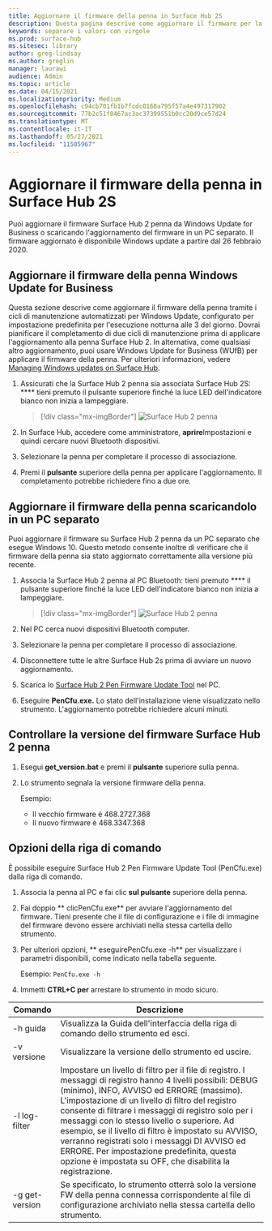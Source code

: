 ```yaml
---
title: Aggiornare il firmware della penna in Surface Hub 2S
description: Questa pagina descrive come aggiornare il firmware per la penna Surface Hub 2.
keywords: separare i valori con virgole
ms.prod: surface-hub
ms.sitesec: library
author: greg-lindsay
ms.author: greglin
manager: laurawi
audience: Admin
ms.topic: article
ms.date: 04/15/2021
ms.localizationpriority: Medium
ms.openlocfilehash: c94cb701fb1b7fcdc0168a795f57a4e497317902
ms.sourcegitcommit: 77b2c51f8467ac3ac37399551b0cc20d9ce57d24
ms.translationtype: MT
ms.contentlocale: it-IT
ms.lasthandoff: 05/27/2021
ms.locfileid: "11585967"
---
```

# <a name="update-pen-firmware-on-surface-hub-2s"></a>Aggiornare il firmware della penna in Surface Hub 2S

Puoi aggiornare il firmware Surface Hub 2 penna da Windows Update for Business o scaricando l'aggiornamento del firmware in un PC separato. Il firmware aggiornato è disponibile Windows update a partire dal 26 febbraio 2020. 

## <a name="update-pen-firmware-using-windows-update-for-business"></a>Aggiornare il firmware della penna Windows Update for Business

Questa sezione descrive come aggiornare il firmware della penna tramite i cicli di manutenzione automatizzati per Windows Update, configurato per impostazione predefinita per l'esecuzione notturna alle 3 del giorno. Dovrai pianificare il completamento di due cicli di manutenzione prima di applicare l'aggiornamento alla penna Surface Hub 2. In alternativa, come qualsiasi altro aggiornamento, puoi usare Windows Update for Business (WUfB) per applicare il firmware della penna. Per ulteriori informazioni, vedere [Managing Windows updates on Surface Hub](manage-windows-updates-for-surface-hub.md).

1. Assicurati che la Surface Hub 2 penna sia associata Surface Hub 2S: **** tieni premuto il pulsante superiore finché la luce LED dell'indicatore bianco non inizia a lampeggiare.

    > [!div class="mx-imgBorder"]
    > ![Surface Hub 2 penna](images/sh2-pen-1.png)

2. In Surface Hub, accedere come amministratore, **aprire**Impostazioni e quindi cercare nuovi Bluetooth dispositivi.

3. Selezionare la penna per completare il processo di associazione.

4. Premi il **pulsante** superiore della penna per applicare l'aggiornamento. Il completamento potrebbe richiedere fino a due ore.

## <a name="update-pen-firmware-by-downloading-to-separate-pc"></a>Aggiornare il firmware della penna scaricandolo in un PC separato

Puoi aggiornare il firmware su Surface Hub 2 penna da un PC separato che esegue Windows 10. Questo metodo consente inoltre di verificare che il firmware della penna sia stato aggiornato correttamente alla versione più recente.

1. Associa la Surface Hub 2 penna al PC Bluetooth: tieni premuto **** il pulsante superiore finché la luce LED dell'indicatore bianco non inizia a lampeggiare.

    > [!div class="mx-imgBorder"]
    > ![Surface Hub 2 penna](images/sh2-pen-1.png)

2. Nel PC cerca nuovi dispositivi Bluetooth computer.

3. Selezionare la penna per completare il processo di associazione.

4. Disconnettere tutte le altre Surface Hub 2s prima di avviare un nuovo aggiornamento.

5. Scarica lo [Surface Hub 2 Pen Firmware Update Tool](https://download.microsoft.com/download/8/3/F/83FD5089-D14E-42E3-AF7C-6FC36F80D347/Pen_Firmware_Tool.zip) nel PC.

6. Eseguire **PenCfu.exe.** Lo stato dell'installazione viene visualizzato nello strumento. L'aggiornamento potrebbe richiedere alcuni minuti. 


## <a name="check-firmware-version-of-surface-hub-2-pen"></a>Controllare la versione del firmware Surface Hub 2 penna

1. Esegui **get_version.bat** e premi il **pulsante** superiore sulla penna.

2. Lo strumento segnala la versione firmware della penna. 

   Esempio:
    - Il vecchio firmware è 468.2727.368
    - Il nuovo firmware è 468.3347.368

## <a name="command-line-options"></a>Opzioni della riga di comando

È possibile eseguire Surface Hub 2 Pen Firmware Update Tool (PenCfu.exe) dalla riga di comando.

1. Associa la penna al PC e fai clic **sul pulsante** superiore della penna.

2. Fai doppio ** clicPenCfu.exe** per avviare l'aggiornamento del firmware. Tieni presente che il file di configurazione e i file di immagine del firmware devono essere archiviati nella stessa cartella dello strumento.

3. Per ulteriori opzioni, ** eseguirePenCfu.exe -h** per visualizzare i parametri disponibili, come indicato nella tabella seguente.  

   Esempio: `PenCfu.exe -h`

4. Immetti **CTRL+C per** arrestare lo strumento in modo sicuro.


| Comando | Descrizione |
| -------------- |---------------------------- |
| -h guida        | Visualizza la Guida dell'interfaccia della riga di comando dello strumento ed esci. |
| -v versione     | Visualizzare la versione dello strumento ed uscire. |
| -l log-filter  | Impostare un livello di filtro per il file di registro. I messaggi di registro hanno 4 livelli possibili: DEBUG (minimo), INFO, AVVISO ed ERRORE (massimo). L'impostazione di un livello di filtro del registro consente di filtrare i messaggi di registro solo per i messaggi con lo stesso livello o superiore. Ad esempio, se il livello di filtro è impostato su AVVISO, verranno registrati solo i messaggi DI AVVISO ed ERRORE. Per impostazione predefinita, questa opzione è impostata su OFF, che disabilita la registrazione. |
| -g get-version | Se specificato, lo strumento otterrà solo la versione FW della penna connessa corrispondente al file di configurazione archiviato nella stessa cartella dello strumento.  |

